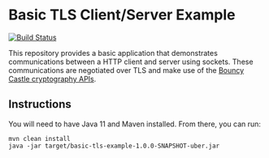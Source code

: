 # Basic TLS Client/Server Example

[![Build Status](https://travis-ci.com/fosdickio/basic-tls-example.svg?branch=master)](https://travis-ci.com/fosdickio/basic-tls-example)

This repository provides a basic application that demonstrates communications between a HTTP client and server using sockets.  These communications are negotiated over TLS and make use of the [Bouncy Castle cryptography APIs](https://bouncycastle.org/).

## Instructions
You will need to have Java 11 and Maven installed.  From there, you can run:

```
mvn clean install
java -jar target/basic-tls-example-1.0.0-SNAPSHOT-uber.jar
```

